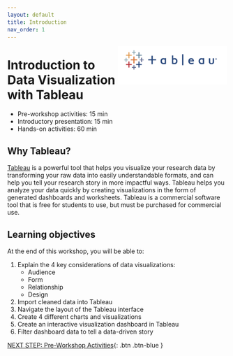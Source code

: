 ```yaml
---
layout: default
title: Introduction 
nav_order: 1
---
```

<img src="images\logo.png" alt="tableau logo" style="float:right;width:250px;"> 

# Introduction to Data Visualization with Tableau

- Pre-workshop activities: 15 min 
- Introductory presentation: 15 min
- Hands-on activities: 60 min

## Why Tableau?

[Tableau](https://www.tableau.com/) is a powerful tool that helps you visualize your research data by transforming your raw data into easily understandable formats, and can help you tell your research story in more impactful ways. Tableau helps you analyze your data quickly by creating visualizations in the form of generated dashboards and worksheets. Tableau is a commercial software tool that is free for students to use, but must be purchased for commercial use.

## Learning objectives

At the end of this workshop, you will be able to:

1.  Explain the 4 key considerations of data visualizations:
    - Audience
    - Form
    - Relationship
    - Design
2.  Import cleaned data into Tableau
3.  Navigate the layout of the Tableau interface
4.  Create 4 different charts and visualizations
5.  Create an interactive visualization dashboard in Tableau
6.  Filter dashboard data to tell a data-driven story
 
[NEXT STEP: Pre-Workshop Activities](pre-workshop.html){: .btn .btn-blue }
